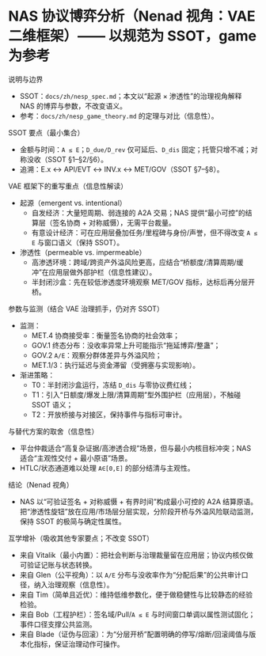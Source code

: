 # NAS 协议博弈分析（Nenad 视角：VAE 二维框架）—— 以规范为 SSOT，game 为参考

说明与边界
- SSOT：`docs/zh/nesp_spec.md`；本文以“起源 × 渗透性”的治理视角解释 NAS 的博弈与参数，不改变语义。
- 参考：`docs/zh/nesp_game_theory.md` 的定理与对比（信息性）。

SSOT 要点（最小集合）
- 金额与时间：`A ≤ E`；`D_due/D_rev` 仅可延后、`D_dis` 固定；托管只增不减；对称没收（SSOT §1–§2/§6）。
- 追溯：E.x ↔ API/EVT ↔ INV.x ↔ MET/GOV（SSOT §7–§8）。

VAE 框架下的重写重点（信息性解读）
- 起源（emergent vs. intentional）
  - 自发经济：大量短周期、弱连接的 A2A 交易；NAS 提供“最小可控”的结算层（签名协商 + 对称威慑），无需平台裁量。
  - 有意设计经济：可在应用层叠加任务/里程碑与身份/声誉，但不得改变 `A ≤ E` 与窗口语义（保持 SSOT）。
- 渗透性（permeable vs. impermeable）
  - 高渗透环境：跨域/跨资产外溢风险更高，应结合“桥额度/清算周期/缓冲”在应用层做外部护栏（信息性建议）。
  - 半封闭沙盒：先在较低渗透度环境观察 MET/GOV 指标，达标后再分层开桥。

参数与监测（结合 VAE 治理抓手，仍对齐 SSOT）
- 监测：
  - MET.4 协商接受率：衡量签名协商的社会效率；
  - GOV.1 终态分布：没收率异常上升可能指示“拖延博弈/整蛊”；
  - GOV.2 `A/E`：观察分群体差异与外溢风险；
  - MET.1/3：执行延迟与资金滞留（受拥塞与实现影响）。
- 渐进策略：
  - T0：半封闭沙盒运行，冻结 `D_dis` 与零协议费红线；
  - T1：引入“日额度/爆发上限/清算周期”型外围护栏（应用层），不触碰 SSOT 语义；
  - T2：开放桥接与对接区，保持事件与指标可审计。

与替代方案的取舍（信息性）
- 平台仲裁适合“高复杂证据/高渗透合规”场景，但与最小内核目标冲突；NAS 适合“主观性交付 + 最小原语”场景。
- HTLC/状态通道难以处理 `A∈[0,E]` 的部分结清与主观性。

结论（Nenad 视角）
- NAS 以“可验证签名 + 对称威慑 + 有界时间”构成最小可控的 A2A 结算原语。把“渗透性旋钮”放在应用/市场层分层实现，分阶段开桥与外溢风险联动监测，保持 SSOT 的极简与确定性属性。

互学增补（吸收其他专家要点；不改变 SSOT）
- 来自 Vitalik（最小内置）：把社会判断与治理裁量留在应用层；协议内核仅做可验证记账与状态转换。
- 来自 Glen（公平视角）：以 `A/E` 分布与没收率作为“分配后果”的公共审计口径，纳入治理观察（信息性）。
- 来自 Tim（简单且近优）：维持低维参数化，便于做稳健性与比较静态的经验检验。
- 来自 Bob（工程护栏）：签名域/Pull/`A ≤ E` 与时间窗口单调以属性测试固化；事件口径支撑公共监测。
- 来自 Blade（证伪与回滚）：为“分层开桥”配置明确的停写/熔断/回滚阈值与版本化指标，保证治理动作可操作。

